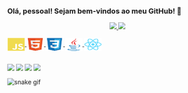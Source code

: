 ### Olá, pessoal! Sejam bem-vindos ao meu GitHub! 👋

<div align="center">
  <a href="https://github.com/JenifferSilva1">
  <img height="170em" src="https://github-readme-stats.vercel.app/api?username=JenifferSilva1&show_icons=true&theme=dracula&include_all_commits=true&count_private=true"/>
  <img height="170em" src="https://github-readme-stats.vercel.app/api/top-langs/?username=JenifferSilva1&layout=compact&langs_count=7&theme=dracula"/>
</div>
  
  </div>
<div style="display: inline_block"><br>
  <img align="center" alt="Rafa-Js" height="30" width="40" src="https://raw.githubusercontent.com/devicons/devicon/master/icons/javascript/javascript-plain.svg">
  <img align="center" alt="Rafa-HTML" height="30" width="40" src="https://raw.githubusercontent.com/devicons/devicon/master/icons/html5/html5-original.svg">
  <img align="center" alt="Rafa-CSS" height="30" width="40" src="https://raw.githubusercontent.com/devicons/devicon/master/icons/css3/css3-original.svg">
  <img align="center" alt="Rafa-CSS" height="30" width="40" src="https://raw.githubusercontent.com/devicons/devicon/master/icons/java/java-original.svg">
  <img align="center" alt="Rafa-CSS" height="30" width="40" src="https://raw.githubusercontent.com/devicons/devicon/master/icons/react/react-original.svg">
  
</div>

## 

<div>

  <a href="" target="_blank"><img src="https://img.shields.io/badge/-Instagram-%23E4405F?style=for-the-badge&logo=instagram&logoColor=white" target="_blank"></a>
 	<a href="" target="_blank"><img src="https://img.shields.io/badge/Twitch-9146FF?style=for-the-badge&logo=twitch&logoColor=white" target="_blank"></a>
  <a href="" target="_blank"><img src="https://img.shields.io/badge/Discord-7289DA?style=for-the-badge&logo=discord&logoColor=white" target="_blank"></a>
  <a href="https://www.linkedin.com/in/jeniffer-albuquerque-da-silva" target="_blank"><img src="https://img.shields.io/badge/-LinkedIn-%230077B5?style=for-the-badge&logo=linkedin&logoColor=white" target="_blank"> </a> 
 
  
  
   ![snake gif](https://github.com/JenifferSilva1/JenifferSilva1/blob/output/github-contribution-grid-snake.svg)

</div>
